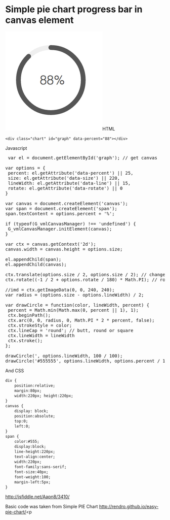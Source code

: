 <!--
title : Simple pie chart progress bar in canvas element
author : Roman Ožana <ozana@omdesign.cz>
date : 9.7.2014 13:38:40
tags : canvas, CSS, HTML5, js
-->

# Simple pie chart progress bar in canvas element

<img class="aligncenter size-full wp-image-6780" src="progres.png" alt="progres" width="307" height="312" />HTML

    <div class="chart" id="graph" data-percent="88"></div>

Javascript

<pre> var el = document.getElementById('graph'); // get canvas

var options = {
 percent: el.getAttribute('data-percent') || 25,
 size: el.getAttribute('data-size') || 220,
 lineWidth: el.getAttribute('data-line') || 15,
 rotate: el.getAttribute('data-rotate') || 0
}

var canvas = document.createElement('canvas');
var span = document.createElement('span');
span.textContent = options.percent + '%';

if (typeof(G_vmlCanvasManager) !== 'undefined') {
 G_vmlCanvasManager.initElement(canvas);
}

var ctx = canvas.getContext('2d');
canvas.width = canvas.height = options.size;

el.appendChild(span);
el.appendChild(canvas);

ctx.translate(options.size / 2, options.size / 2); // change center
ctx.rotate((-1 / 2 + options.rotate / 180) * Math.PI); // rotate -90 deg

//imd = ctx.getImageData(0, 0, 240, 240);
var radius = (options.size - options.lineWidth) / 2;

var drawCircle = function(color, lineWidth, percent) {
 percent = Math.min(Math.max(0, percent || 1), 1);
 ctx.beginPath();
 ctx.arc(0, 0, radius, 0, Math.PI * 2 * percent, false);
 ctx.strokeStyle = color;
 ctx.lineCap = 'round'; // butt, round or square
 ctx.lineWidth = lineWidth
 ctx.stroke();
};

drawCircle(', options.lineWidth, 100 / 100);
drawCircle('#555555', options.lineWidth, options.percent / 100);</pre>

And CSS

    div {
        position:relative;
        margin:80px;
        width:220px; height:220px;
    }
    canvas {
        display: block;
        position:absolute;
        top:0;
        left:0;
    }
    span {
        color:#555;
        display:block;
        line-height:220px;
        text-align:center;
        width:220px;
        font-family:sans-serif;
        font-size:40px;
        font-weight:100;
        margin-left:5px;
    }

http://jsfiddle.net/Aapn8/3410/

Basic code was taken from Simple PIE Chart http://rendro.github.io/easy-pie-chart/<p</p>